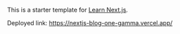This is a starter template for [Learn Next.js](https://nextjs.org/learn).

Deployed link: https://nextjs-blog-one-gamma.vercel.app/
